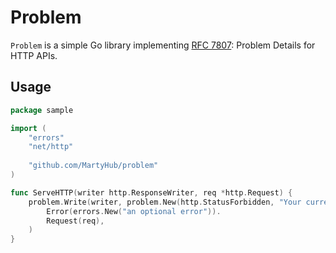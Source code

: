 # Problem

`Problem` is a simple Go library implementing [RFC 7807](https://datatracker.ietf.org/doc/html/rfc7807): Problem Details
for HTTP APIs.

## Usage

```go
package sample

import (
	"errors"
	"net/http"
	
	"github.com/MartyHub/problem"
)

func ServeHTTP(writer http.ResponseWriter, req *http.Request) {
	problem.Write(writer, problem.New(http.StatusForbidden, "Your current balance is 30, but that costs 50.").
		Error(errors.New("an optional error")).
		Request(req),
	)
}
```
